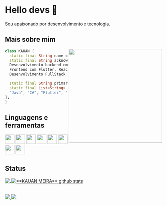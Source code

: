 # Hello devs 👋

Sou apaixonado por desenvolvimento e tecnologia.

## Mais sobre mim

<img align="right" width="300" src="https://i2.wp.com/allhtaccess.info/wp-content/uploads/2018/03/programming.gif?fit=1281%2C716&ssl=1" />

```dart
class KAUAN {
  static final String name = "KAUAN GABRIEL PAIVA MEIRA";
  static final String acknowledgements = "Desenvolvimento de APIs REST, 
  Desenvolvimento backend em Java com Spring Boot, 
  Frontend com Flutter, React JS,
  Desenvolvimento FullStack com C# e ASP NET CORE";

  static final String primarySkillset = "ALGUMAS HABILIDADES";
  static final List<String> languages = [
  "Java", "C#", "Flutter", "React", "SQL"
];
}
```

## Linguagens e ferramentas
<code><img height="30" src="https://cdn.icon-icons.com/icons2/2415/PNG/512/java_original_wordmark_logo_icon_146459.png"></code>
<code><img height="30" src= "https://static-00.iconduck.com/assets.00/flutter-icon-1651x2048-ojswpayr.png"></code>
<code><img height="30" src="https://devkico.itexto.com.br/wp-content/uploads/2014/08/spring-boot-project-logo.png"></code>
<code><img height="30" src="https://hotmart.s3.amazonaws.com/product_pictures/3f96bf6b-af56-476a-a88d-4e50e7eb66a9/clipartcprogramminglanguagelogomicrosoftvisualstudionetframeworkjavascripticonpurplelogo.png"></code>
<code><img height="30" src="https://e7.pngegg.com/pngimages/534/663/png-clipart-net-framework-software-framework-c-microsoft-asp-net-microsoft-blue-angle-thumbnail.png"></code>
<code><img height="30" src= "https://upload.wikimedia.org/wikipedia/commons/thumb/a/a7/React-icon.svg/2300px-React-icon.svg.png"></code>
<code><img height="30" src="https://upload.wikimedia.org/wikipedia/commons/thumb/9/9c/IntelliJ_IDEA_Icon.svg/800px-IntelliJ_IDEA_Icon.svg.png"></code>
<code><img height="30" src= "https://upload.wikimedia.org/wikipedia/commons/thumb/9/9a/Visual_Studio_Code_1.35_icon.svg/2048px-Visual_Studio_Code_1.35_icon.svg.png"></code>


## Status

<a href="https://github.com/kauanmeira">
  <img align="center" src="https://github-readme-stats.vercel.app/api/top-langs/?username=kauanmeira&theme=dracula&hide_langs_below=1" />
</a>

<a href="https://github.com/kauanmeira">
 <img align="center" src="https://github-readme-stats.vercel.app/api?username=kauanmeira&show_icons=true&theme=dracula&line_height=27" alt="**KAUAN MEIRA** github stats"/>
</a>

<br> 
<br> 
<br> 

  <a href="https://www.linkedin.com/in/kauan-m-46925a134/" alt="LinkedIn">
    <img src="https://img.shields.io/badge/-Linkedin-0e76a8?style=flat-square&logo=Linkedin&logoColor=white" />
  </a>

  <a href="https://api.whatsapp.com/send?phone=5517988214036" alt="WhatsApp">
    <img src="https://img.shields.io/badge/-WhatsApp-25d366?style=flat-square&labelColor=25d366&logo=whatsapp&logoColor=white" />
  </a>
</p>
